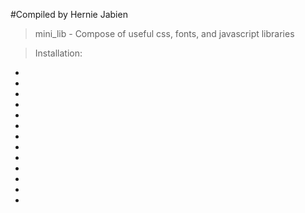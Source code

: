 #Compiled by Hernie Jabien

>mini_lib - Compose of useful css, fonts, and javascript libraries

>Installation:
- <link rel="stylesheet" href="css/animate.css">
- <link rel="stylesheet" href="css/bootstrap.css">
- <link rel="stylesheet" href="css/hover.min.css">
- <link rel="stylesheet" href="css/ionicons.css">
- <link rel="stylesheet" href="css/magnific-popup.css">
- <link rel="stylesheet" href="css/owl.carousel.css">
- <link rel="stylesheet" href="css/owl.theme.default.css">

- <script src="js/jquery.min.js"></script>
- <script src="js/bootstrap.min.js"></script>
- <script src="js/isotope.pkgd.min.js"></script>
- <script src="js/magnific-popup.min.js"></script>
- <script src="js/owl.carousel.min.js"></script>
- <script src="js/typed.js"></script>
